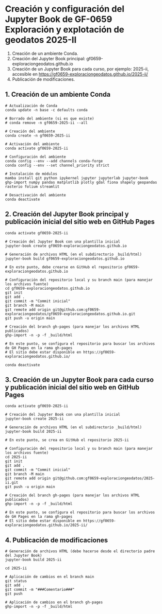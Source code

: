 # Creación y configuración del Jupyter Book de GF-0659 Exploración y explotación de geodatos 2025-II

1. Creación de un ambiente Conda.
2. Creación del Jupyter Book principal: gf0659-exploraciongeodatos.github.io
3. Creación de un Jupyter Book para cada curso, por ejemplo: 2025-ii, accesible en https://gf0659-exploraciongeodatos.github.io/2025-ii/
4. Publicación de modificaciones.

## 1. Creación de un ambiente Conda

```shell
# Actualización de Conda
conda update -n base -c defaults conda

# Borrado del ambiente (si es que existe)
# conda remove -n gf0659-2025-ii --all

# Creación del ambiente
conda create -n gf0659-2025-ii

# Activación del ambiente
conda activate gf0659-2025-ii

# Configuración del ambiente
conda config --env --add channels conda-forge
conda config --env --set channel_priority strict

# Instalación de módulos
mamba install git python ipykernel jupyter jupyterlab jupyter-book ghp-import numpy pandas matplotlib plotly gdal fiona shapely geopandas rasterio folium streamlit

# Desactivación del ambiente
conda deactivate
```

## 2. Creación del Jupyter Book principal y publicación inicial del sitio web en GitHub Pages

```shell
conda activate gf0659-2025-ii

# Creación del Jupyter Book con una plantilla inicial
jupyter-book create gf0659-exploraciongeodatos.github.io

# Generación de archivos HTML (en el subdirectorio _build/html)
jupyter-book build gf0659-exploraciongeodatos.github.io

# En este punto, debe crearse en GitHub el repositorio gf0659-exploraciongeodatos.github.io

# Configuración del repositorio local y su branch main (para manejar los archivos fuente)
cd gf0659-exploraciongeodatos.github.io
git init
git add .
git commit -m "Commit inicial"
git branch -M main
git remote add origin git@github.com:gf0659-exploraciongeodatos/gf0659-exploraciongeodatos.github.io.git
git push -u origin main

# Creación del branch gh-pages (para manejar los archivos HTML publicados)
ghp-import -n -p -f _build/html

# En este punto, se configura el repositorio para buscar los archivos de GH Pages en la rama gh-pages
# El sitio debe estar disponible en https://gf0659-exploraciongeodatos.github.io/

conda deactivate
```

## 3. Creación de un Jupyter Book para cada curso y publicación inicial del sitio web en GitHub Pages

```shell
conda activate gf0659-2025-ii

# Creación del Jupyter Book con una plantilla inicial
jupyter-book create 2025-ii

# Generación de archivos HTML (en el subdirectorio _build/html)
jupyter-book build 2025-ii

# En este punto, se crea en GitHub el repositorio 2025-ii

# Configuración del repositorio local y su branch main (para manejar los archivos fuente)
cd 2025-ii
git init
git add .
git commit -m "Commit inicial"
git branch -M main
git remote add origin git@github.com:gf0659-exploraciongeodatos/2025-ii.git
git push -u origin main

# Creación del branch gh-pages (para manejar los archivos HTML publicados)
ghp-import -n -p -f _build/html

# En este punto, se configura el repositorio para buscar los archivos de GH Pages en la rama gh-pages
# El sitio debe estar disponible en https://gf0659-exploraciongeodatos.github.io/2025-ii/
```

## 4. Publicación de modificaciones

```shell
# Generación de archivos HTML (debe hacerse desde el directorio padre del Jupyter Book)
jupyter-book build 2025-ii

cd 2025-ii

# Aplicación de cambios en el branch main
git status
git add .
git commit -m "###Comentario###"
git push

# Aplicación de cambios en el branch gh-pages
ghp-import -n -p -f _build/html
```


